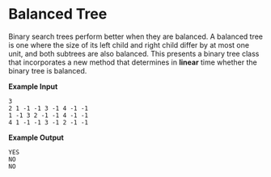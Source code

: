 # Balanced Tree

Binary search trees perform better when they are balanced. A balanced tree is one where the size of its left child and right child differ by at most one unit, and both subtrees are also balanced. This presents a binary tree class that incorporates a new method that determines in **linear** time whether the binary tree is balanced.

**Example Input**

    3
    2 1 -1 -1 3 -1 4 -1 -1
    1 -1 3 2 -1 -1 4 -1 -1
    4 1 -1 -1 3 -1 2 -1 -1

**Example Output**

    YES
    NO
    NO
